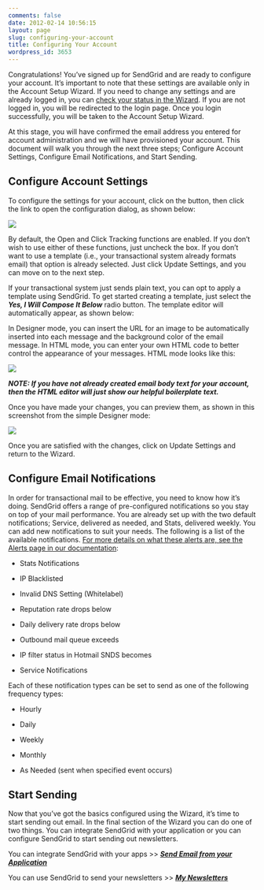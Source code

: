 ```yaml
---
comments: false
date: 2012-02-14 10:56:15
layout: page
slug: configuring-your-account
title: Configuring Your Account
wordpress_id: 3653
---
```


Congratulations! You’ve signed up for SendGrid and are ready to configure your account. It’s important to note that these settings are available only in the Account Setup Wizard. If you need to change any settings and are already logged in, you can [check your status in the Wizard](http://sendgrid.com/account/wizardSignup). If you are not logged in, you will be redirected to the login page. Once you login successfully, you will be taken to the Account Setup Wizard.

At this stage, you will have confirmed the email address you entered for account administration and we will have provisioned your account. This document will walk you through the next three steps; Configure Account Settings, Configure Email Notifications, and Start Sending.


## Configure Account Settings


To configure the settings for your account, click on the button, then click the link to open the configuration dialog, as shown below:


[![](http://docs.sendgrid.com/wp-content/uploads/2012/02/acctsettings01-300x134.png)](http://docs.sendgrid.com/wp-content/uploads/2012/02/acctsettings01.png)


By default, the Open and Click Tracking functions are enabled. If you don’t wish to use either of these functions, just uncheck the box. If you don’t want to use a template (i.e., your transactional system already formats email) that option is already selected. Just click Update Settings, and you can move on to the next step.

If your transactional system just sends plain text, you can opt to apply a template using SendGrid. To get started creating a template, just select the **_Yes, I Will Compose It Below_** radio button. The template editor will automatically appear, as shown below:

In Designer mode, you can insert the URL for an image to be automatically inserted into each message and the background color of the email message. In HTML mode, you can enter your own HTML code to better control the appearance of your messages. HTML mode looks like this:

![](http://docs.sendgrid.com/wp-content/uploads/2012/02/acctsettings02-300x94.png)


_**NOTE: If you have not already created email body text for your account, then the HTML editor will just show our helpful boilerplate text.**_


Once you have made your changes, you can preview them, as shown in this screenshot from the simple Designer mode:

[![](http://docs.sendgrid.com/wp-content/uploads/2012/02/acctsettings04.png)](http://docs.sendgrid.com/wp-content/uploads/2012/02/acctsettings04.png)

Once you are satisfied with the changes, click on Update Settings and return to the Wizard.


## Configure Email Notifications


In order for transactional mail to be effective, you need to know how it’s doing. SendGrid offers a range of pre-configured notifications so you stay on top of your mail performance. You are already set up with the two default notifications; Service, delivered as needed, and Stats, delivered weekly. You can add new notifications to suit your needs. The following is a list of the available notifications. [For more details on what these alerts are, see the Alerts page in our documentation](http://docs.sendgrid.com/documentation/delivery-metrics/alerts/):



	
  * Stats Notifications

	
  * IP Blacklisted

	
  * Invalid DNS Setting (Whitelabel)

	
  * Reputation rate drops below

	
  * Daily delivery rate drops below

	
  * Outbound mail queue exceeds

	
  * IP filter status in Hotmail SNDS becomes

	
  * Service Notifications


Each of these notification types can be set to send as one of the following frequency types:

	
  * Hourly

	
  * Daily

	
  * Weekly

	
  * Monthly

	
  * As Needed (sent when specified event occurs)




## Start Sending


Now that you’ve got the basics configured using the Wizard, it’s time to start sending out email. In the final section of the Wizard you can do one of two things. You can integrate SendGrid with your application or you can configure SendGrid to start sending out newsletters.

You can integrate SendGrid with your apps >> **_[Send Email from your Application](http://docs.sendgrid.com/documentation/get-started/integrate/)_**

You can use SendGrid to send your newsletters >> **_[My Newsletters](http://sendgrid.com/newsletter/dashboard)_**
